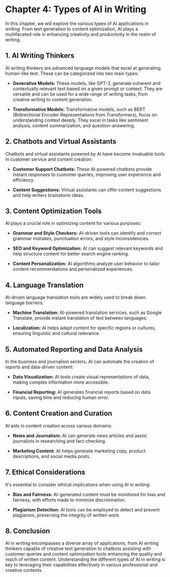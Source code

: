 Chapter 4: Types of AI in Writing
=================================

In this chapter, we will explore the various types of AI applications in writing. From text generation to content optimization, AI plays a multifaceted role in enhancing creativity and productivity in the realm of writing.

**1. AI Writing Thinkers**
--------------------------

AI writing thinkers are advanced language models that excel at generating human-like text. These can be categorized into two main types:

* **Generative Models:** These models, like GPT-3, generate coherent and contextually relevant text based on a given prompt or context. They are versatile and can be used for a wide range of writing tasks, from creative writing to content generation.

* **Transformative Models:** Transformative models, such as BERT (Bidirectional Encoder Representations from Transformers), focus on understanding context deeply. They excel in tasks like sentiment analysis, content summarization, and question-answering.

**2. Chatbots and Virtual Assistants**
--------------------------------------

Chatbots and virtual assistants powered by AI have become invaluable tools in customer service and content creation:

* **Customer Support Chatbots:** These AI-powered chatbots provide instant responses to customer queries, improving user experience and efficiency.

* **Content Suggestions:** Virtual assistants can offer content suggestions and help writers brainstorm ideas.

**3. Content Optimization Tools**
---------------------------------

AI plays a crucial role in optimizing content for various purposes:

* **Grammar and Style Checkers:** AI-driven tools can identify and correct grammar mistakes, punctuation errors, and style inconsistencies.

* **SEO and Keyword Optimization:** AI can suggest relevant keywords and help structure content for better search engine ranking.

* **Content Personalization:** AI algorithms analyze user behavior to tailor content recommendations and personalized experiences.

**4. Language Translation**
---------------------------

AI-driven language translation tools are widely used to break down language barriers:

* **Machine Translation:** AI-powered translation services, such as Google Translate, provide instant translation of text between languages.

* **Localization:** AI helps adapt content for specific regions or cultures, ensuring linguistic and cultural relevance.

**5. Automated Reporting and Data Analysis**
--------------------------------------------

In the business and journalism sectors, AI can automate the creation of reports and data-driven content:

* **Data Visualization:** AI tools create visual representations of data, making complex information more accessible.

* **Financial Reporting:** AI generates financial reports based on data inputs, saving time and reducing human error.

**6. Content Creation and Curation**
------------------------------------

AI aids in content creation across various domains:

* **News and Journalism:** AI can generate news articles and assist journalists in researching and fact-checking.

* **Marketing Content:** AI helps generate marketing copy, product descriptions, and social media posts.

**7. Ethical Considerations**
-----------------------------

It's essential to consider ethical implications when using AI in writing:

* **Bias and Fairness:** AI-generated content must be monitored for bias and fairness, with efforts made to minimize discrimination.

* **Plagiarism Detection:** AI tools can be employed to detect and prevent plagiarism, preserving the integrity of written work.

**8. Conclusion**
-----------------

AI in writing encompasses a diverse array of applications, from AI writing thinkers capable of creative text generation to chatbots assisting with customer queries and content optimization tools enhancing the quality and reach of written content. Understanding the different types of AI in writing is key to leveraging their capabilities effectively in various professional and creative contexts.
